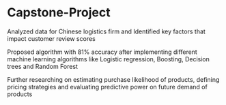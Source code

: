 # Capstone-Project
Analyzed data for Chinese logistics firm and Identified key factors that impact customer review scores

Proposed algorithm with 81% accuracy after implementing different machine learning algorithms like Logistic regression, Boosting, Decision trees and Random Forest

Further researching on estimating purchase likelihood of products, defining pricing strategies and evaluating predictive power on future demand of products
